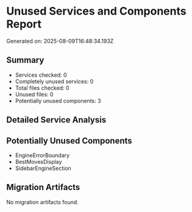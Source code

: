 # Unused Services and Components Report

Generated on: 2025-08-09T16:48:34.193Z

## Summary

- Services checked: 0
- Completely unused services: 0
- Total files checked: 0
- Unused files: 0
- Potentially unused components: 3

## Detailed Service Analysis

## Potentially Unused Components

- EngineErrorBoundary
- BestMovesDisplay
- SidebarEngineSection

## Migration Artifacts

No migration artifacts found.
